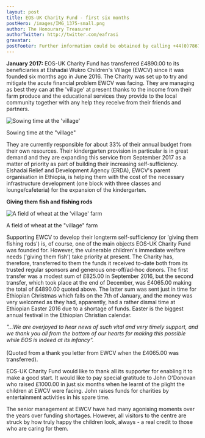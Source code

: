 ```yaml
---
layout: post
title: EOS-UK Charity Fund - first six months
postHero: /images/IMG_1375-small.png
author: The Honourary Treasurer
authorTwitter: http://twitter.com/eafrasi
gravatar: 
postFooter: Further information could be obtained by calling +44(0)7867 727445 or at <a href="mailto:eosukcharityfund@gmail.com">eosukcharityfund@gmail.com</a>
---
```


**January 2017:** EOS-UK Charity Fund has transferred £4890.00 to its beneficiaries at Elshadai Wukro Children's Village (EWCV) since it was founded six months ago in June 2016. The Charity was set up to try and mitigate the acute financial problem EWCV was facing. They are managing as best they can at the 'village' at present thanks to the income from their farm produce and the educational services they provide to the local community together with any help they receive from their friends and partners. 

<div class="bordered pull-left tiny text-center">
	<img src="{{ base }}/images/IMG_1375-small.png" alt="Sowing time at the 'village'" class="img-responsive img-circle center-block" />
	<div class="caption">
		<p>Sowing time at the "village"</p>
	</div>
</div>  

They are currently responsible for about 33% of their annual budget from their own resources. Their kindergarten provision in particular is in great demand and they are expanding this service from September 2017 as a matter of priority as part of building their increasing self-sufficiency. Elshadai Relief and Development Agency (ERDA), EWCV's parent organisation in Ethiopia, is helping them with the cost of the necessary infrastructure development (one block with three classes and lounge/cafeteria) for the expansion of the kindergarten.

**Giving them fish and fishing rods** 

<div class="bordered pull-left tiny text-center">
	<img src="{{ base }}/images/IMG_1373-small.png" alt="A field of wheat at the 'village' farm" class="img-responsive img-circle center-block" />
	<div class="caption">
		<p>A field of wheat at the "village" farm </p>
	</div>
</div> 

Supporting EWCV to develop their longterm self-sufficiency (or 'giving them fishing rods') is, of course, one of the main objects EOS-UK Charity Fund was founded for. However, the vulnerable children's immediate welfare needs ('giving them fish') take priority at present. The Charity has, therefore, transferred to them the funds it received to-date both from its trusted regular sponsors and generous one-off/ad-hoc donors. The first transfer was a modest sum of £825.00 in September 2016, but the second transfer, which took place at the end of December, was £4065.00 making the total of £4890.00 quoted above. The latter sum was sent just in time for Ethiopian Christmas which falls on the 7th of January, and the money was very welcomed as they had, apparently, had a rather dismal time at Ethiopian Easter 2016 due to a shortage of funds. Easter is the biggest annual festival in the Ethiopian Christian calendar.

<p class="bordered bg-success text-success">
<em>"...We are overjoyed to hear news of such vital and very timely support, and we thank you all from the bottom of our hearts for making this possible while EOS is indeed at its infancy".</em>
<br/><br/>
(Quoted from a thank you letter from EWCV when the £4065.00 was transferred).
</p>

EOS-UK Charity Fund would like to thank all its supporter for enabling it to make a good start. It would like to pay special gratitude to John O'Donovan who raised £1000.00 in just six months when he learnt of the plight the children at EWCV were facing. John raises funds for charities by entertainment activities in his spare time. 

The senior management at EWCV have had many agonising moments over the years over funding shortages. However, all visitors to the centre are struck by how truly happy the children look, always - a real credit to those who are caring for them. 


